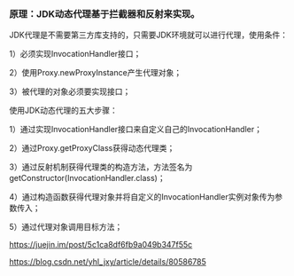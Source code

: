 ### 原理：JDK动态代理基于拦截器和反射来实现。
JDK代理是不需要第三方库支持的，只需要JDK环境就可以进行代理，使用条件：

1）必须实现InvocationHandler接口；

2）使用Proxy.newProxyInstance产生代理对象；

3）被代理的对象必须要实现接口；

使用JDK动态代理的五大步骤：

1）通过实现InvocationHandler接口来自定义自己的InvocationHandler；

2）通过Proxy.getProxyClass获得动态代理类；

3）通过反射机制获得代理类的构造方法，方法签名为getConstructor(InvocationHandler.class)；

4）通过构造函数获得代理对象并将自定义的InvocationHandler实例对象传为参数传入；

5）通过代理对象调用目标方法；

https://juejin.im/post/5c1ca8df6fb9a049b347f55c

https://blog.csdn.net/yhl_jxy/article/details/80586785